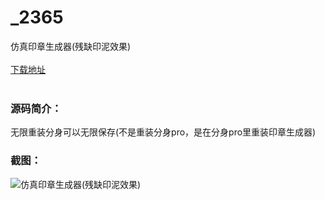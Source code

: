 # _2365
仿真印章生成器(残缺印泥效果)
<br/></br>
[下载地址](https://www.uuid2.com/2365.html "下载地址")
<br/></br>
<h3>源码简介：</h3>
<p>无限重装分身可以无限保存(不是重装分身pro，是在分身pro里重装印章生成器)<p>
<h3>截图：</h3>
<img src="https://www.uuid2.com/wp-content/uploads/img/202105/6ff348c160.jpg" alt="仿真印章生成器(残缺印泥效果)">
